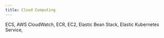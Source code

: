 ```yaml
---
title: Cloud Computing
---
```


ECS, AWS CloudWatch, ECR, EC2, Elastic Bean Stack, Elastic Kubernetes Service,

